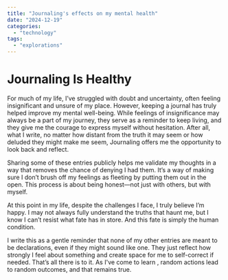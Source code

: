 ```yaml
---
title: "Journaling's effects on my mental health"
date: "2024-12-19"
categories: 
  - "technology"
tags: 
  - "explorations"
---
```


# Journaling Is Healthy

For much of my life, I’ve struggled with doubt and uncertainty, often feeling insignificant and unsure of my place. However, keeping a journal has truly helped improve my mental well-being. While feelings of insignificance may always be a part of my journey, they serve as a reminder to keep living, and they give me the courage to express myself without hesitation. After all, what I write, no matter how distant from the truth it may seem or how deluded they might make me seem, Journaling offers me the opportunity to look back and reflect.

Sharing some of these entries publicly helps me validate my thoughts in a way that removes the chance of denying I had them. It’s a way of making sure I don’t brush off my feelings as fleeting by putting them out in the open. This process is about being honest—not just with others, but with myself.

At this point in my life, despite the challenges I face, I truly believe I’m happy. I may not always fully understand the truths that haunt me, but I know I can’t resist what fate has in store. And this fate is simply the human condition.

I write this as a gentle reminder that none of my other entries are meant to be declarations, even if they might sound like one. They just reflect how strongly I feel about something and create space for me to self-correct if needed. That’s all there is to it.
As I've come to learn  , random actions lead to random outcomes, and that remains true.